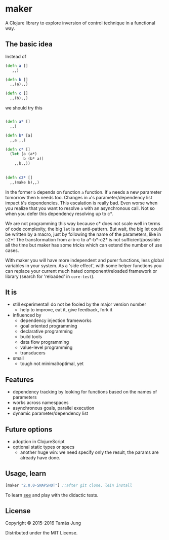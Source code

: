 
[](doc/Cima_da_Conegliano_God_the_Father.jpg)

# maker

A Clojure library to explore inversion of control technique in a functional way. 

## The basic idea

Instead of 

```clojure
(defn a []
   ,,)

(defn b []
  ,,(a),,)

(defn c []
  ,,(b),,)

```
we should try this
```clojure

(defn a* []
  ,,)

(defn b* [a]
  ,,a ,,)

(defn c* []
  (let [a (a*)
        b (b* a)]
    ,,b,,))
    
    
(defn c2* []
  ,,(make b),,)
```
In the former `b` depends on function `a` function. If `a` needs a new parameter
tomorrow then `b` needs too. Changes in `a`'s parameter/dependency list impact
`b`'s dependencies. This escalation is really bad. Even worse when you realize
that you want to resolve `a` with an asynchronous call. Not so when you defer
this dependency resolving up to c*.

We are not programming this way because c* does not scale well in terms of code
complexity, the big `let` is an anti-pattern. But wait, the big let could be
written by a macro, just by following the name of the parameters, like in c2*!
The transformation from a-b-c to a*-b*-c2* is not sufficient/possible all the
time but maker has some tricks which can extend the number of use cases.

With maker you will have more independent and purer functions, less global
variables in your system. As a 'side effect', with some helper functions
you can replace your current much hated component/reloaded framework or library
(search for 'reloaded' in `core-test`).

## It is

  * still experimental! do not be fooled by the major version number
    * help to improve, eat it, give feedback, fork it
  * influenced by
    * dependency injection frameworks
    * goal oriented programming
    * declarative programming
    * build tools
    * data flow programming
    * value-level programming
    * transducers
  * small
    * tough not minimal/optimal, yet

## Features

* dependency tracking by looking for functions based on the names of parameters
* works across namespaces
* asynchronous goals, parallel execution
* dynamic parameter/dependency list

## Future options
* adoption in ClojureScript
* optional static types or specs
  * another huge win: we need specify only the result, the params are already
  have done.

## Usage, learn
```clj
[maker "2.0.0-SNAPSHOT"] ;;after git clone, lein install
```
To learn [see](test/maker/core_test.clj) and play with the didactic tests.

## License

Copyright © 2015-2016 Tamás Jung

Distributed under the MIT License.
